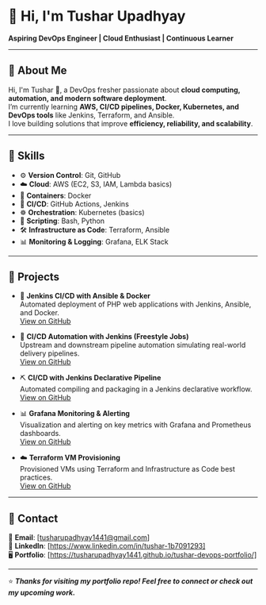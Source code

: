 # 👋 Hi, I'm Tushar Upadhyay  

**Aspiring DevOps Engineer | Cloud Enthusiast | Continuous Learner**  

---

## 🔹 About Me
Hi, I'm Tushar 👋, a DevOps fresher passionate about **cloud computing, automation, and modern software deployment**.  
I’m currently learning **AWS, CI/CD pipelines, Docker, Kubernetes, and DevOps tools** like Jenkins, Terraform, and Ansible.  
I love building solutions that improve **efficiency, reliability, and scalability**.  

---

## 🔹 Skills

- ⚙️ **Version Control**: Git, GitHub  
- ☁️ **Cloud**: AWS (EC2, S3, IAM, Lambda basics)  
- 🐳 **Containers**: Docker  
- 🚀 **CI/CD**: GitHub Actions, Jenkins  
- ☸️ **Orchestration**: Kubernetes (basics)  
- 📜 **Scripting**: Bash, Python  
- 🛠️ **Infrastructure as Code**: Terraform, Ansible  
- 📊 **Monitoring & Logging**: Grafana, ELK Stack  

---

## 🔹 Projects

- 🐳 **Jenkins CI/CD with Ansible & Docker**  
  Automated deployment of PHP web applications with Jenkins, Ansible, and Docker.  
  [View on GitHub](https://github.com/TusharUpadhyay1441/jenkins-ansible-docker-php-cicd.git)

- 🔨 **CI/CD Automation with Jenkins (Freestyle Jobs)**  
  Upstream and downstream pipeline automation simulating real-world delivery pipelines.  
  [View on GitHub](https://github.com/TusharUpadhyay1441/jenkins-freestyle-pipeline.git)

- ⛏️ **CI/CD with Jenkins Declarative Pipeline**  
  Automated compiling and packaging in a Jenkins declarative workflow.  
  [View on GitHub](https://github.com/TusharUpadhyay1441/jenkins-declarative-pipeline.git)

- 📊 **Grafana Monitoring & Alerting**  
  Visualization and alerting on key metrics with Grafana and Prometheus dashboards.  
  [View on GitHub](https://github.com/TusharUpadhyay1441/grafana-monitoring-dashboard.git)

- ☁️ **Terraform VM Provisioning**  
  Provisioned VMs using Terraform and Infrastructure as Code best practices.  
  [View on GitHub](https://github.com/TusharUpadhyay1441/terraform-vm-provisioning.git)

---

## 🔹 Contact

📧 **Email**: [tusharupadhyay1441@gmail.com]  
💼 **LinkedIn**: [https://www.linkedin.com/in/tushar-1b7091293]<br>
🖥️ **Portfolio**: [https://tusharupadhyay1441.github.io/tushar-devops-portfolio/]

---

⭐️ ***Thanks for visiting my portfolio repo! Feel free to connect or check out my upcoming work.***
